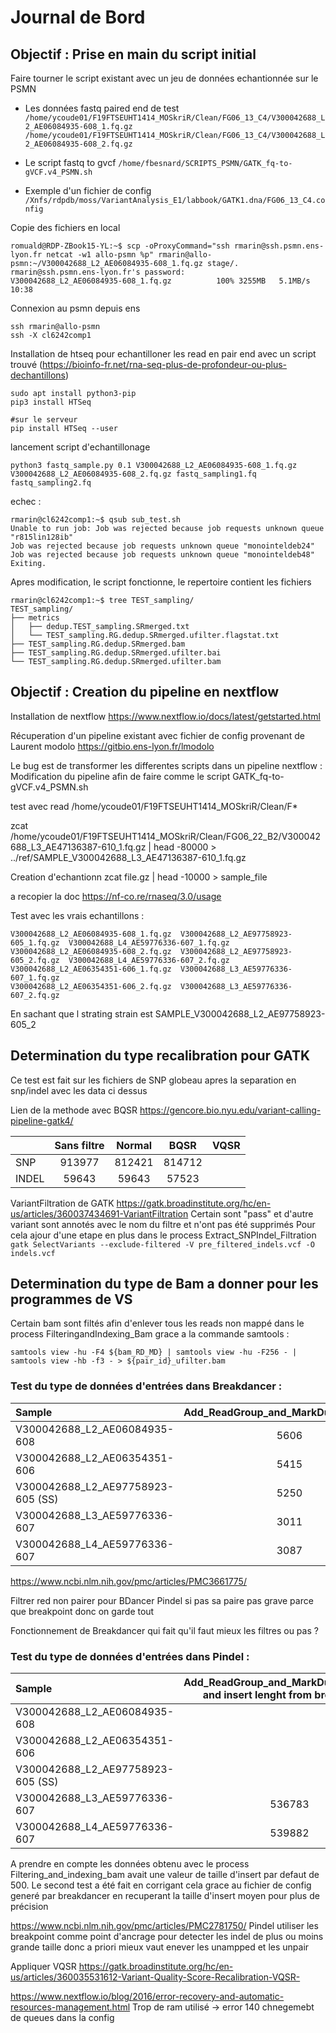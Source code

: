 # Journal de Bord



## Objectif : Prise en main du script initial
Faire tourner le script existant avec un jeu de données echantionnée sur le PSMN

- Les données fastq paired end de test 
`/home/ycoude01/F19FTSEUHT1414_MOSkriR/Clean/FG06_13_C4/V300042688_L2_AE06084935-608_1.fq.gz /home/ycoude01/F19FTSEUHT1414_MOSkriR/Clean/FG06_13_C4/V300042688_L2_AE06084935-608_2.fq.gz`

- Le script fastq to gvcf  `/home/fbesnard/SCRIPTS_PSMN/GATK_fq-to-gVCF.v4_PSMN.sh`
- Exemple d'un fichier de config ` /Xnfs/rdpdb/moss/VariantAnalysis_E1/labbook/GATK1.dna/FG06_13_C4.config`

Copie des fichiers en local 
```
romuald@RDP-ZBook15-YL:~$ scp -oProxyCommand="ssh rmarin@ssh.psmn.ens-lyon.fr netcat -w1 allo-psmn %p" rmarin@allo-psmn:~/V300042688_L2_AE06084935-608_1.fq.gz stage/.
rmarin@ssh.psmn.ens-lyon.fr's password: 
V300042688_L2_AE06084935-608_1.fq.gz          100% 3255MB   5.1MB/s   10:38 
```


Connexion au psmn depuis ens 
```
ssh rmarin@allo-psmn
ssh -X cl6242comp1
```

Installation de htseq pour echantilloner les read en pair end avec un script trouvé (https://bioinfo-fr.net/rna-seq-plus-de-profondeur-ou-plus-dechantillons)

```
sudo apt install python3-pip
pip3 install HTSeq

#sur le serveur 
pip install HTSeq --user
```

lancement script d'echantillonage 
```
python3 fastq_sample.py 0.1 V300042688_L2_AE06084935-608_1.fq.gz V300042688_L2_AE06084935-608_2.fq.gz fastq_sampling1.fq fastq_sampling2.fq
```
echec : 
```
rmarin@cl6242comp1:~$ qsub sub_test.sh
Unable to run job: Job was rejected because job requests unknown queue "r815lin128ib"
Job was rejected because job requests unknown queue "monointeldeb24"
Job was rejected because job requests unknown queue "monointeldeb48"
Exiting.

```

Apres modification, le script fonctionne, le repertoire contient les fichiers 

```
rmarin@cl6242comp1:~$ tree TEST_sampling/
TEST_sampling/
├── metrics
│   ├── dedup.TEST_sampling.SRmerged.txt
│   └── TEST_sampling.RG.dedup.SRmerged.ufilter.flagstat.txt
├── TEST_sampling.RG.dedup.SRmerged.bam
├── TEST_sampling.RG.dedup.SRmerged.ufilter.bai
└── TEST_sampling.RG.dedup.SRmerged.ufilter.bam
```

## Objectif : Creation du pipeline en nextflow

Installation de nextflow 
https://www.nextflow.io/docs/latest/getstarted.html

Récuperation d'un pipeline existant avec fichier de config provenant de Laurent modolo https://gitbio.ens-lyon.fr/lmodolo

Le bug est de transformer les differentes scripts dans un pipeline nextflow : 
Modification du pipeline afin de faire comme le script GATK_fq-to-gVCF.v4_PSMN.sh


test avec read /home/ycoude01/F19FTSEUHT1414_MOSkriR/Clean/F*

zcat /home/ycoude01/F19FTSEUHT1414_MOSkriR/Clean/FG06_22_B2/V300042688_L3_AE47136387-610_1.fq.gz | head -80000 > ../ref/SAMPLE_V300042688_L3_AE47136387-610_1.fq.gz


Creation d'echantionn 
zcat file.gz | head -10000 > sample_file 

a recopier la doc https://nf-co.re/rnaseq/3.0/usage

Test avec les vrais echantillons :
```rmarin@cl6226comp1:~/Pipeline_variant_RDP$ ls ../ref/reads/
V300042688_L2_AE06084935-608_1.fq.gz  V300042688_L2_AE97758923-605_1.fq.gz  V300042688_L4_AE59776336-607_1.fq.gz  V300042688_L2_AE06084935-608_2.fq.gz  V300042688_L2_AE97758923-605_2.fq.gz  V300042688_L4_AE59776336-607_2.fq.gz
V300042688_L2_AE06354351-606_1.fq.gz  V300042688_L3_AE59776336-607_1.fq.gz
V300042688_L2_AE06354351-606_2.fq.gz  V300042688_L3_AE59776336-607_2.fq.gz
```
En sachant que l strating strain est SAMPLE_V300042688_L2_AE97758923-605_2 

## Determination du type recalibration pour GATK

Ce test est fait sur les fichiers de SNP globeau apres la separation en snp/indel avec les data ci dessus 

Lien de la methode avec BQSR https://gencore.bio.nyu.edu/variant-calling-pipeline-gatk4/ 

| |Sans filtre | Normal | BQSR | VQSR |
| :---------------|:---------------: |:---------------:|:---------------:| -----:|
SNP | 913977 |812421 | 814712 | 
INDEL |59643| 59643 | 57523 |

VariantFiltration de GATK https://gatk.broadinstitute.org/hc/en-us/articles/360037434691-VariantFiltration
Certain sont "pass" et d'autre variant sont annotés avec le nom du filtre et n'ont pas été supprimés Pour cela ajour d'une etape en plus dans le process Extract_SNPIndel_Filtration
`gatk SelectVariants --exclude-filtered -V pre_filtered_indels.vcf -O indels.vcf`


## Determination du type de Bam a donner pour les programmes de VS

Certain bam sont filtés afin d'enlever tous les reads non mappé dans le process FilteringandIndexing_Bam grace a la commande samtools : 

`samtools view -hu -F4 ${bam_RD_MD} | samtools view -hu -F256 - | samtools view -hb -f3 - > ${pair_id}_ufilter.bam `
### Test du type de données d'entrées dans Breakdancer : 

| Sample | Add_ReadGroup_and_MarkDuplicates_bam | Filtering_and_indexing_bam |
| :--------------- |:---------------:| -----:|
 V300042688_L2_AE06084935-608 | 5606 | 1543 |
V300042688_L2_AE06354351-606 | 5415 | 1357
V300042688_L2_AE97758923-605 (SS) | 5250 | 1391
V300042688_L3_AE59776336-607 | 3011 | 601 | 
V300042688_L4_AE59776336-607 | 3087 | 637

https://www.ncbi.nlm.nih.gov/pmc/articles/PMC3661775/

Filtrer red non pairer pour BDancer
Pindel si pas sa paire pas grave parce que breakpoint donc on garde tout 


Fonctionnement de Breakdancer qui fait qu'il faut mieux les filtres ou pas ? 

### Test du type de données d'entrées dans Pindel : 

|Sample | Add_ReadGroup_and_MarkDuplicates_bam and insert lenght from breakdancer | Filtering_and_indexing_bam |
| :--------------- |:---------------:| -----:|
V300042688_L2_AE06084935-608 | |676709
V300042688_L2_AE06354351-606 | | 655720
V300042688_L2_AE97758923-605 (SS)  | | 63801
V300042688_L3_AE59776336-607 | 536783 | 470922
V300042688_L4_AE59776336-607 | 539882 | 473690

A prendre en compte les données obtenu avec le process Filtering_and_indexing_bam avait une valeur de taille d'insert par defaut de 500. Le second test a été fait en corrigant cela grace au fichier de config generé par breakdancer en recuperant la taille d'insert moyen pour plus de précision

https://www.ncbi.nlm.nih.gov/pmc/articles/PMC2781750/
Pindel utiliser les breakpoint comme point d'ancrage pour detecter les indel de plus ou moins grande taille donc a priori mieux vaut enever les unampped et les unpair



Appliquer VQSR https://gatk.broadinstitute.org/hc/en-us/articles/360035531612-Variant-Quality-Score-Recalibration-VQSR-


https://www.nextflow.io/blog/2016/error-recovery-and-automatic-resources-management.html
Trop de ram utilisé -> error 140 
chnegemebt de queues dans la config